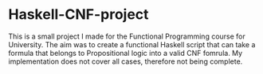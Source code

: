 # Haskell-CNF-project
This is a small project I made for the Functional Programming course for University.
The aim was to create a functional Haskell script that can take a formula that belongs to Propositional logic into a valid CNF fomrula. 
My implementation does not cover all cases, therefore not being complete.
